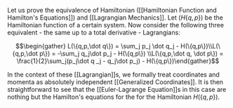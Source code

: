 Let us prove the equivalence of Hamiltonian ([[Hamiltonian Function and Hamilton's Equations]]) and [[Lagrangian Mechanics]]. Let $(H\{q,p\})$ be the Hamiltonian function of a certain system. Now consider the following three equivalent - the same up to a total derivative - Lagrangians:

$$\begin{gather} L(\{q,p,\dot q\}) = \sum_j p_j \dot q_j - H(\{q,p\})\\L(\{q,p,\dot p\}) = -\sum_j q_j\dot p_j - H(\{q,p\}) \\L(\{q,p,\dot q, \dot p\}) = \frac{1}{2}\sum_j(p_j\dot q _j - q_j\dot p_j) - H(\{q,p\})\end{gather}$$

In the context of these [[Lagrangian]]s, we formally treat coordinates and momenta as absolutely independent [[Generalized Coordinates]]. It is then straightforward to see that the [[Euler-Lagrange Equation]]s in this case are nothing but the Hamilton's equations for the for the Hamiltonian $H(\{q,p\})$. 

